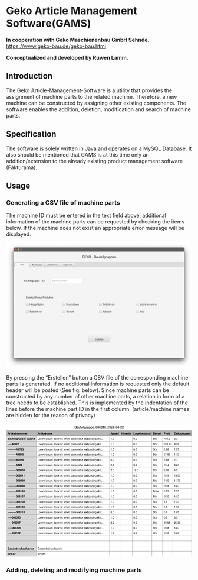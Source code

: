 # Geko Article Management Software(GAMS)

**In cooperation with Geko Maschienenbau GmbH Sehnde.** https://www.geko-bau.de/geko-bau.html

**Conceptualized and developed by Ruwen Lamm.**

## Introduction

The Geko Article-Management-Software is a utility that provides the assignment of machine parts to the related machine. Therefore, a new machine can be constructed by assigning other existing components. The software enables the addition, deletion, modification and search of machine parts.

## Specification

The software is solely written in Java and operates on a MySQL Database. It also should be mentioned that GAMS is at this time only an addition/extension to the already existing product management software (Fakturama).

## Usage

### Generating a CSV file of machine parts

The machine ID must be entered in the text field above, additional information of the machine parts can be requested by checking the items below. If the machine does not exist an appropriate error message will be displayed.

![CSV_SEARCH](CSV_SEARCH.png)

By pressing the “Erstellen” button a CSV file of the corresponding machine parts is generated. If no additional information is requested only the default header will be posted (See fig. below). Since machine parts can be constructed by any number of other machine parts, a relation in form of a tree needs to be established. This is implemented by the indentation of the lines before the machine part ID in the first column.
(article/machine names are hidden for the reason of privacy)

![CSV_EXMP](CSV_EXMP.png)

### Adding, deleting and modifying machine parts



